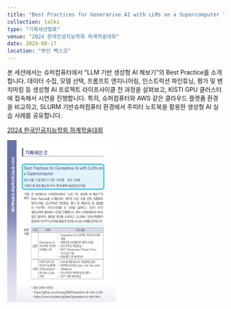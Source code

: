 ```yaml
---
title: "Best Practices for Generarive AI with LLMs on a Supercomputer "
collection: talks
type: "기획세션발표"
venue: "2024 한국인공지능학회 하계학술대회"
date: 2024-08-17
location: "부산 벡스코"
---
```


본 세션에서는 슈퍼컴퓨터에서 "LLM 기반 생성형 AI 해보기"의 Best Practice를 소개합니다. 데이터 수집, 모델 선택, 프롬프트 엔지니어링, 인스트럭션 파인튜닝, 평가 및 벤치마킹 등 생성형 AI 프로젝트 라이프사이클 전 과정을 살펴보고, KISTI GPU 클러스터에 접속해서 시연을 진행합니다. 특히, 슈퍼컴퓨터와 AWS 같은 클라우드 플랫폼 환경을 비교하고, SLURM 기반슈퍼컴퓨터 환경에서 주피터 노트북을 활용한 생성형 AI 실습 사례를 공유합니다.

[2024 한국인공지능학회 하계학술대회](https://aiassociation.kr/Conference/ConferenceView.asp?AC=0&CODE=CC20240302&B_CATE=BBC1)


<img src='/images/2024KAIA_Seminar.png' width="50%" height="35%">
